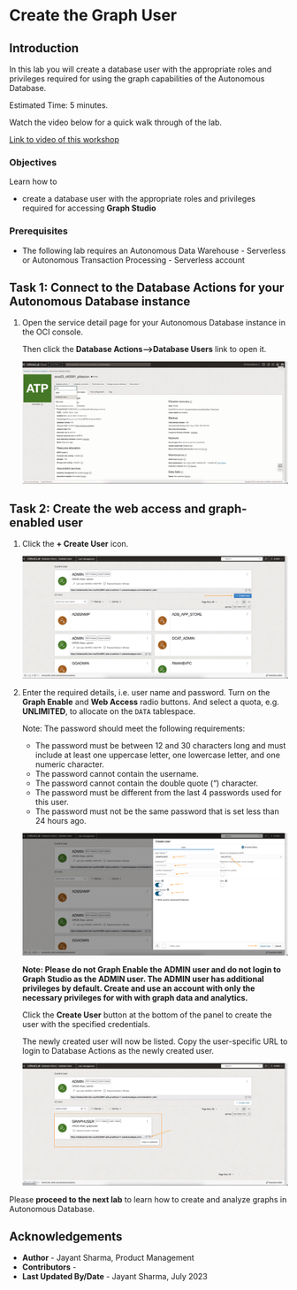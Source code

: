 
# Create the Graph User

## Introduction

In this lab you will create a database user with the appropriate roles and privileges required for using the graph capabilities of the Autonomous Database.

Estimated Time: 5 minutes.

Watch the video below for a quick walk through of the lab.

[Link to video of this workshop](youtube:CQh8Q24Rboc)

### Objectives

Learn how to
-  create a database user with the appropriate roles and privileges required for accessing **Graph Studio**


### Prerequisites

- The following lab requires an Autonomous Data Warehouse - Serverless or Autonomous Transaction Processing - Serverless account

## Task 1: Connect to the Database Actions for your Autonomous Database instance


1. Open the service detail page for your Autonomous Database instance in the OCI console.  

   Then click the **Database Actions-->Database Users** link to open it.

   ![Autonomous Database home page pointing to the Database Actions button](images/open-database-actions.png "Autonomous Database home page pointing to the Database Actions button")

## Task 2: Create the web access and graph-enabled user


1. Click the **+ Create User** icon.

    ![Click Create User](./images/db-actions-create-user.png "Click Create User ")

2. Enter the required details, i.e. user name and password. Turn on the **Graph Enable** and **Web Access** radio buttons. And select a quota, e.g. **UNLIMITED**,  to allocate on the `DATA` tablespace.   

   	Note: The password should meet the following requirements:

	- The password must be between 12 and 30 characters long and must include at least one uppercase letter, one lowercase letter, and one numeric character.
	- The password cannot contain the username.
	- The password cannot contain the double quote (“) character.
	- The password must be different from the last 4 passwords used for this user.
	- The password must not be the same password that is set less than 24 hours ago.

	![Set Graph username and password, and select Create User](images/db-actions-create-graph-user.png "Set Graph username and password, and select Create User ")

	**Note: Please do not Graph Enable the ADMIN user and do not login to Graph Studio as the ADMIN user. The ADMIN user has additional privileges by default. Create and use an account with only the necessary privileges for with with graph data and analytics.**

	Click the **Create User** button at the bottom of the panel to create the user with the specified credentials.

	The newly created user will now be listed.  Copy the user-specific URL to login to Database Actions as the newly created user.

	![The newly created user will be listed](./images/db-actions-graph-user-created.png "The newly created user will be listed ")   



Please **proceed to the next lab** to learn how to create and analyze graphs in Autonomous Database.

## Acknowledgements
* **Author** - Jayant Sharma, Product Management
* **Contributors** -  
* **Last Updated By/Date** - Jayant Sharma, July 2023
